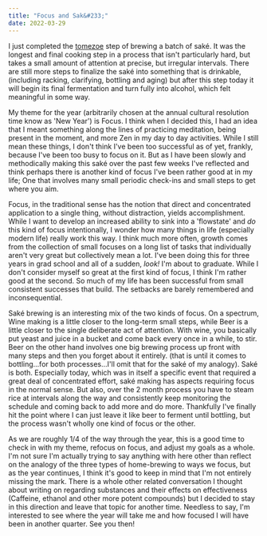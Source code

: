 ```yaml
---
title: "Focus and Sak&#233;"
date: 2022-03-29
---
```


I just completed the [tomezoe](https://byo.com/article/making-sake/) step of brewing a batch of sak&#233;. It was the longest and final cooking step in a process that isn't particularly hard, but takes a small amount of attention at precise, but irregular intervals. There are still more steps to finalize the sak&#233; into something that is drinkable, (including racking, clarifying, bottling and aging) but after this step today it will begin its final fermentation and turn fully into alcohol, which felt meaningful in some way.

My theme for the year (arbitrarily chosen at the annual cultural resolution time know as 'New Year') is Focus. I think when I decided this, I had an idea that I meant something along the lines of practicing meditation, being present in the moment, and more Zen in my day to day activities. While I still mean these things, I don't think I've been too successful as of yet, frankly, because I've been too busy to focus on it. But as I have been slowly and methodically making this sak&#233; over the past few weeks I've reflected and think perhaps there is another kind of focus I've been rather good at in my life; One that involves many small periodic check-ins and small steps to get where you aim.

Focus, in the traditional sense has the notion that direct and concentrated application to a single thing, without distraction, yields accomplishment. While I want to develop an increased ability to sink into a 'flowstate' and _do_ this kind of focus intentionally, I wonder how many things in life (especially modern life) really work this way. I think much more often, growth comes from the collection of small focuses on a long list of tasks that individually aren't very great but collectively mean a lot. I've been doing this for three years in grad school and all of a sudden, _look!_ I'm about to graduate. While I don't consider myself so great at the first kind of focus, I think I'm rather good at the second. So much of my life has been successful from small consistent successes that build. The setbacks are barely remembered and inconsequential.

Sak&#233; brewing is an interesting mix of the two kinds of focus. On a spectrum, Wine making is a little closer to the long-term small steps, while Beer is a little closer to the single deliberate act of attention. With wine, you basically put yeast and juice in a bucket and come back every once in a while, to stir. Beer on the other hand involves one big brewing process up front with many steps and then you forget about it entirely. (that is until it comes to bottling...for both processes...I'll omit that for the sak&#233; of my analogy). Sak&#233; is both. Especially today, which was in itself a specific event that required a great deal of concentrated effort, sak&#233; making has aspects requiring focus in the normal sense. But also, over the 2 month process you have to steam rice at intervals along the way and consistently keep monitoring the schedule and coming back to add more and do more. Thankfully I've finally hit the point where I can just leave it like beer to ferment until bottling, but the process wasn't wholly one kind of focus or the other.

As we are roughly 1/4 of the way through the year, this is a good time to check in with my theme, refocus on focus, and adjust my goals as a whole. I'm not sure I'm actually trying to say anything with here other than reflect on the analogy of the three types of home-brewing to ways we focus, but as the year continues, I think it's good to keep in mind that I'm not entirely missing the mark.  There is a whole other related conversation I thought about writing on regarding substances and their effects on effectiveness (Caffeine, ethanol and other more potent compounds) but I decided to stay in this direction and leave that topic for another time. Needless to say, I'm interested to see where the year will take me and how focused I will have been in another quarter. See you then! 
